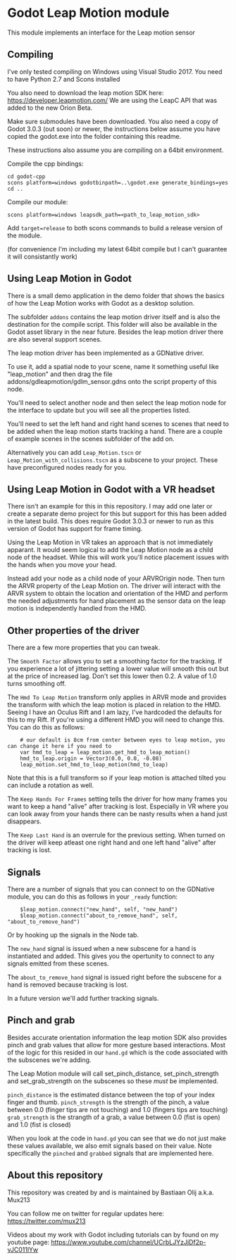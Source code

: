 # Godot Leap Motion module

This module implements an interface for the Leap motion sensor

Compiling
---------

I've only tested compiling on Windows using Visual Studio 2017.
You need to have Python 2.7 and Scons installed

You also need to download the leap motion SDK here:
https://developer.leapmotion.com/
We are using the LeapC API that was added to the new Orion Beta.

Make sure submodules have been downloaded.
You also need a copy of Godot 3.0.3 (out soon) or newer, the instructions below assume you have copied the godot.exe into the folder containing this readme.

These instructions also assume you are compiling on a 64bit environment.

Compile the cpp bindings:
```
cd godot-cpp
scons platform=windows godotbinpath=..\godot.exe generate_bindings=yes
cd ..
```

Compile our module:
```
scons platform=windows leapsdk_path=<path_to_leap_motion_sdk>
```

Add ```target=release``` to both scons commands to build a release version of the module.

(for convenience I'm including my latest 64bit compile but I can't guarantee it will consistantly work)

Using Leap Motion in Godot
--------------------------
There is a small demo application in the demo folder that shows the basics of how the Leap Motion works with Godot as a desktop solution.

The subfolder ```addons``` contains the leap motion driver itself and is also the destination for the compile script. This folder will also be available in the Godot asset library in the near future.
Besides the leap motion driver there are also several support scenes.

The leap motion driver has been implemented as a GDNative driver.

To use it, add a spatial node to your scene, name it something useful like "leap_motion" and then drag the file addons/gdleapmotion/gdlm_sensor.gdns onto the script property of this node.

You'll need to select another node and then select the leap motion node for the interface to update but you will see all the properties listed.

You'll need to set the left hand and right hand scenes to scenes that need to be added when the leap motion starts tracking a hand. There are a couple of example scenes in the scenes subfolder of the add on.

Alternatively you can add ```Leap_Motion.tscn``` or ```Leap_Motion_with_collisions.tscn``` as a subscene to your project. These have preconfigured nodes ready for you.

Using Leap Motion in Godot with a VR headset
--------------------------------------------
There isn't an example for this in this repository. I may add one later or create a separate demo project for this but support for this has been added in the latest build. This does require Godot 3.0.3 or newer to run as this version of Godot has support for frame timing.

Using the Leap Motion in VR takes an approach that is not immediately apparant. It would seem logical to add the Leap Motion node as a child node of the headset. While this will work you'll notice placement issues with the hands when you move your head.

Instead add your node as a child node of your ARVROrigin node. Then turn the ARVR property of the Leap Motion on. The driver will interact with the ARVR system to obtain the location and orientation of the HMD and perform the needed adjustments for hand placement as the sensor data on the leap motion is independently handled from the HMD.

Other properties of the driver
------------------------------
There are a few more properties that you can tweak.

The ```Smooth Factor``` allows you to set a smoothing factor for the tracking. If you experience a lot of jittering setting a lower value will smooth this out but at the price of increased lag.
Don't set this lower then 0.2. A value of 1.0 turns smoothing off.

The ```Hmd To Leap Motion``` transform only applies in ARVR mode and provides the transform with which the leap motion is placed in relation to the HMD.
Seeing I have an Oculus Rift and I am lazy, I've hardcoded the defaults for this to my Rift. If you're using a different HMD you will need to change this. You can do this as follows:
```
	# our default is 8cm from center between eyes to leap motion, you can change it here if you need to
	var hmd_to_leap = leap_motion.get_hmd_to_leap_motion()
	hmd_to_leap.origin = Vector3(0.0, 0.0, -0.08)
	leap_motion.set_hmd_to_leap_motion(hmd_to_leap)
```
Note that this is a full transform so if your leap motion is attached tilted you can include a rotation as well.

The ```Keep Hands For Frames``` setting tells the driver for how many frames you want to keep a hand "alive" after tracking is lost. Especially in VR where you can look away from your hands there can be nasty results when a hand just disappears.

The ```Keep Last Hand``` is an overrule for the previous setting. When turned on the driver will keep atleast one right hand and one left hand "alive" after tracking is lost.

Signals
-------
There are a number of signals that you can connect to on the GDNative module, you can do this as follows in your ```_ready``` function:
```
	$leap_motion.connect("new_hand", self, "new_hand")
	$leap_motion.connect("about_to_remove_hand", self, "about_to_remove_hand")
```
Or by hooking up the signals in the Node tab.

The ```new_hand``` signal is issued when a new subscene for a hand is instantiated and added. This gives you the opertunity to connect to any signals emitted from these scenes.

The ```about_to_remove_hand``` signal is issued right before the subscene for a hand is removed because tracking is lost.

In a future version we'll add further tracking signals.

Pinch and grab
--------------
Besides accurate orientation information the leap motion SDK also provides pinch and grab values that allow for more gesture based interactions. Most of the logic for this resided in our ```hand.gd``` which is the code associated with the subscenes we're adding.

The Leap Motion module will call set_pinch_distance, set_pinch_strength and set_grab_strength on the subscenes so these *must* be implemented.

```pinch_distance``` is the estimated distance between the top of your index finger and thumb.
```pinch_strength``` is the strength of the pinch, a value between 0.0 (finger tips are not touching) and 1.0 (fingers tips are touching)
```grab_strength``` is the strangth of a grab, a value between 0.0 (fist is open) and 1.0 (fist is closed)

When you look at the code in ```hand.gd``` you can see that we do not just make these values available, we also emit signals based on their value. Note specifically the ```pinched``` and ```grabbed``` signals that are implemented here.

About this repository
---------------------
This repository was created by and is maintained by Bastiaan Olij a.k.a. Mux213

You can follow me on twitter for regular updates here:
https://twitter.com/mux213

Videos about my work with Godot including tutorials can by found on my youtube page:
https://www.youtube.com/channel/UCrbLJYzJjDf2p-vJC011lYw
